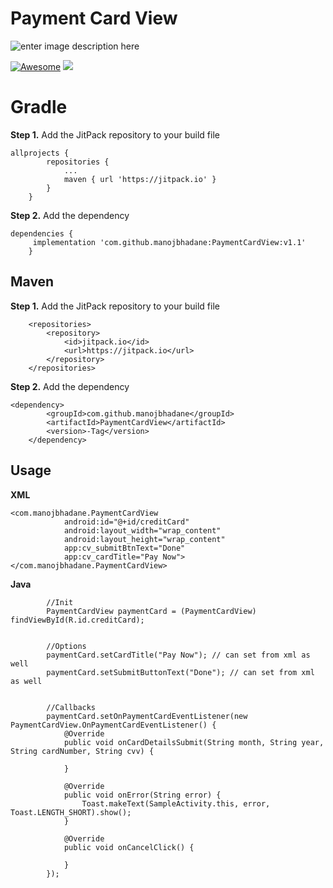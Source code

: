 
# Payment Card View 
![enter image description here](https://raw.githubusercontent.com/manojbhadane/PaymentCardView/master/PaymentCardView.png)


[![Awesome](https://cdn.rawgit.com/sindresorhus/awesome/d7305f38d29fed78fa85652e3a63e154dd8e8829/media/badge.svg)](https://github.com/sindresorhus/awesome)
[![](https://jitpack.io/v/manojbhadane/PaymentCardView.svg)](https://jitpack.io/#manojbhadane/PaymentCardView)
# Gradle
**Step 1.** Add the JitPack repository to your build file
```
allprojects {
		repositories {
			...
			maven { url 'https://jitpack.io' }
		}
	}
```
**Step 2.** Add the dependency
```
dependencies {
     implementation 'com.github.manojbhadane:PaymentCardView:v1.1'
	}
```

## Maven
**Step 1.** Add the JitPack repository to your build file
```markup
	<repositories>
		<repository>
		    <id>jitpack.io</id>
		    <url>https://jitpack.io</url>
		</repository>
	</repositories>
```
**Step 2.** Add the dependency
```markup
<dependency>
	    <groupId>com.github.manojbhadane</groupId>
	    <artifactId>PaymentCardView</artifactId>
	    <version>-Tag</version>
	</dependency>
```

## Usage
**XML**
```markup
<com.manojbhadane.PaymentCardView
            android:id="@+id/creditCard"
            android:layout_width="wrap_content"
            android:layout_height="wrap_content"
            app:cv_submitBtnText="Done"
            app:cv_cardTitle="Pay Now"></com.manojbhadane.PaymentCardView>
``` 

**Java**
```
        //Init        
        PaymentCardView paymentCard = (PaymentCardView) findViewById(R.id.creditCard);

        
        //Options
        paymentCard.setCardTitle("Pay Now"); // can set from xml as well
        paymentCard.setSubmitButtonText("Done"); // can set from xml as well


        //Callbacks
        paymentCard.setOnPaymentCardEventListener(new PaymentCardView.OnPaymentCardEventListener() {
            @Override
            public void onCardDetailsSubmit(String month, String year, String cardNumber, String cvv) {

            }

            @Override
            public void onError(String error) {
                Toast.makeText(SampleActivity.this, error, Toast.LENGTH_SHORT).show();
            }

            @Override
            public void onCancelClick() {

            }
        });

```

